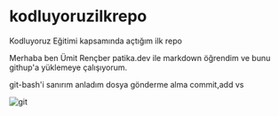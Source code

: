 # kodluyoruzilkrepo
Kodluyoruz Eğitimi kapsamında açtığım ilk repo

Merhaba ben Ümit Rençber patika.dev ile markdown öğrendim ve bunu githup'a yüklemeye
çalışıyorum.

git-bash'i sanırım anladım dosya gönderme alma commit,add vs

![git](https://user-images.githubusercontent.com/115823740/196056096-0769b34f-4656-4dd6-adc9-a98163655eaf.png)


